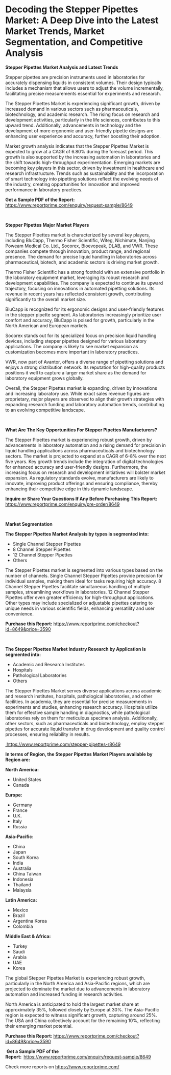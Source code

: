 <p><h1>Decoding the Stepper Pipettes Market: A Deep Dive into the Latest Market Trends, Market Segmentation, and Competitive Analysis</h1></p><p><strong>Stepper Pipettes Market Analysis and Latest Trends</strong></p>
<p><p>Stepper pipettes are precision instruments used in laboratories for accurately dispensing liquids in consistent volumes. Their design typically includes a mechanism that allows users to adjust the volume incrementally, facilitating precise measurements essential for experiments and research. </p><p>The Stepper Pipettes Market is experiencing significant growth, driven by increased demand in various sectors such as pharmaceuticals, biotechnology, and academic research. The rising focus on research and development activities, particularly in the life sciences, contributes to this upward trend. Additionally, advancements in technology and the development of more ergonomic and user-friendly pipette designs are enhancing user experience and accuracy, further boosting their adoption.</p><p>Market growth analysis indicates that the Stepper Pipettes Market is expected to grow at a CAGR of 6.80% during the forecast period. This growth is also supported by the increasing automation in laboratories and the shift towards high-throughput experimentation. Emerging markets are becoming key players in this sector, driven by investment in healthcare and research infrastructure. Trends such as sustainability and the incorporation of smart technology into pipetting solutions reflect the evolving needs of the industry, creating opportunities for innovation and improved performance in laboratory practices.</p></p>
<p><strong>Get a Sample PDF of the Report:&nbsp;</strong> <a href="https://www.reportprime.com/enquiry/request-sample/8649?utm_campaign=2116&utm_medium=2&utm_source=Github&utm_content=ia&utm_term=20032025&utm_id=stepper-pipettes">https://www.reportprime.com/enquiry/request-sample/8649</a></p>
<p>&nbsp;</p>
<p><strong>Stepper Pipettes Major Market Players</strong></p>
<p><p>The Stepper Pipettes market is characterized by several key players, including BluCapp, Thermo Fisher Scientific, Witeg, Nichimate, Nanjing Poweam Medical Co. Ltd., Socorex, Bioevopeak, DLAB, and VWR. These companies compete through innovation, product range, and regional presence. The demand for precise liquid handling in laboratories across pharmaceutical, biotech, and academic sectors is driving market growth.</p><p>Thermo Fisher Scientific has a strong foothold with an extensive portfolio in the laboratory equipment market, leveraging its robust research and development capabilities. The company is expected to continue its upward trajectory, focusing on innovations in automated pipetting solutions. Its revenue in recent years has reflected consistent growth, contributing significantly to the overall market size.</p><p>BluCapp is recognized for its ergonomic designs and user-friendly features in the stepper pipette segment. As laboratories increasingly prioritize user comfort and accuracy, BluCapp is poised for growth, particularly in the North American and European markets.</p><p>Socorex stands out for its specialized focus on precision liquid handling devices, including stepper pipettes designed for various laboratory applications. The company is likely to see market expansion as customization becomes more important in laboratory practices.</p><p>VWR, now part of Avantor, offers a diverse range of pipetting solutions and enjoys a strong distribution network. Its reputation for high-quality products positions it well to capture a larger market share as the demand for laboratory equipment grows globally.</p><p>Overall, the Stepper Pipettes market is expanding, driven by innovations and increasing laboratory use. While exact sales revenue figures are proprietary, major players are observed to align their growth strategies with expanding research funding and laboratory automation trends, contributing to an evolving competitive landscape.</p></p>
<p>&nbsp;</p>
<p><strong>What Are The Key Opportunities For Stepper Pipettes Manufacturers?</strong></p>
<p><p>The Stepper Pipettes market is experiencing robust growth, driven by advancements in laboratory automation and a rising demand for precision in liquid handling applications across pharmaceuticals and biotechnology sectors. The market is projected to expand at a CAGR of 6-8% over the next five years. Key growth trends include the integration of digital technologies for enhanced accuracy and user-friendly designs. Furthermore, the increasing focus on research and development initiatives will bolster market expansion. As regulatory standards evolve, manufacturers are likely to innovate, improving product offerings and ensuring compliance, thereby enhancing their competitive edge in this dynamic landscape.</p></p>
<p><strong>Inquire or Share Your Questions If Any Before Purchasing This Report:</strong> <a href="https://www.reportprime.com/enquiry/pre-order/8649?utm_campaign=2116&utm_medium=2&utm_source=Github&utm_content=ia&utm_term=20032025&utm_id=stepper-pipettes">https://www.reportprime.com/enquiry/pre-order/8649</a></p>
<p>&nbsp;</p>
<p><strong>Market Segmentation</strong></p>
<p><strong>The Stepper Pipettes Market Analysis by types is segmented into:</strong></p>
<p><ul><li>Single Channel Stepper Pipettes</li><li>8 Channel Stepper Pipettes</li><li>12 Channel Stepper Pipettes</li><li>Others</li></ul></p>
<p><p>The Stepper Pipettes market is segmented into various types based on the number of channels. Single Channel Stepper Pipettes provide precision for individual samples, making them ideal for tasks requiring high accuracy. 8 Channel Stepper Pipettes facilitate simultaneous handling of multiple samples, streamlining workflows in laboratories. 12 Channel Stepper Pipettes offer even greater efficiency for high-throughput applications. Other types may include specialized or adjustable pipettes catering to unique needs in various scientific fields, enhancing versatility and user convenience.</p></p>
<p><strong>Purchase this Report:&nbsp;</strong><a href="https://www.reportprime.com/checkout?id=8649&price=3590&utm_campaign=2116&utm_medium=2&utm_source=Github&utm_content=ia&utm_term=20032025&utm_id=stepper-pipettes">https://www.reportprime.com/checkout?id=8649&price=3590</a></p>
<p>&nbsp;</p>
<p><strong>The Stepper Pipettes Market Industry Research by Application is segmented into:</strong></p>
<p><ul><li>Academic and Research Institutes</li><li>Hospitals</li><li>Pathological Laboratories</li><li>Others</li></ul></p>
<p><p>The Stepper Pipettes Market serves diverse applications across academic and research institutes, hospitals, pathological laboratories, and other facilities. In academia, they are essential for precise measurements in experiments and studies, enhancing research accuracy. Hospitals utilize them for effective sample handling in diagnostics, while pathological laboratories rely on them for meticulous specimen analysis. Additionally, other sectors, such as pharmaceuticals and biotechnology, employ stepper pipettes for accurate liquid transfer in drug development and quality control processes, ensuring reliability in results.</p></p>
<p><a href="https://www.reportprime.com/stepper-pipettes-r8649?utm_campaign=2116&utm_medium=2&utm_source=Github&utm_content=ia&utm_term=20032025&utm_id=stepper-pipettes">&nbsp;https://www.reportprime.com/stepper-pipettes-r8649</a></p>
<p><strong>In terms of Region, the Stepper Pipettes Market Players available by Region are:</strong></p>
<p>
    <p> <strong> North America: </strong>
        <ul>
            <li>United States</li>
            <li>Canada</li>
        </ul>
        </p> 
    <p> <strong> Europe: </strong>
        <ul>
            <li>Germany</li>
            <li>France</li>
            <li>U.K.</li>
            <li>Italy</li>
            <li>Russia</li>
        </ul>
        </p> 
    <p> <strong> Asia-Pacific: </strong>
        <ul>
            <li>China</li>
            <li>Japan</li>
            <li>South Korea</li>
            <li>India</li>
            <li>Australia</li>
            <li>China Taiwan</li>
            <li>Indonesia</li>
            <li>Thailand</li>
            <li>Malaysia</li>
        </ul>
        </p> 
    <p> <strong> Latin America: </strong>
        <ul>
            <li>Mexico</li>
            <li>Brazil</li>
            <li>Argentina Korea</li>
            <li>Colombia</li>
        </ul>
        </p> 
    <p> <strong> Middle East & Africa: </strong>
        <ul>
            <li>Turkey</li>
            <li>Saudi</li>
            <li>Arabia</li>
            <li>UAE</li>
            <li>Korea</li>
        </ul>
    </p>
    </p>
<p><p>The global Stepper Pipettes Market is experiencing robust growth, particularly in the North America and Asia-Pacific regions, which are projected to dominate the market due to advancements in laboratory automation and increased funding in research activities. </p><p>North America is anticipated to hold the largest market share at approximately 35%, followed closely by Europe at 30%. The Asia-Pacific region is expected to witness significant growth, capturing around 25%. The USA and China collectively account for the remaining 10%, reflecting their emerging market potential.</p></p>
<p><strong>Purchase this Report: </strong><a href="https://www.reportprime.com/checkout?id=8649&price=3590&utm_campaign=2116&utm_medium=2&utm_source=Github&utm_content=ia&utm_term=20032025&utm_id=stepper-pipettes">https://www.reportprime.com/checkout?id=8649&price=3590</a></p>
<p>&nbsp;<strong>Get a Sample PDF of the Report:&nbsp;&nbsp;</strong><a href="https://www.reportprime.com/enquiry/request-sample/8649?utm_campaign=2116&utm_medium=2&utm_source=Github&utm_content=ia&utm_term=20032025&utm_id=stepper-pipettes">https://www.reportprime.com/enquiry/request-sample/8649</a></p>
<p><strong></strong></p>
<p>Check more reports on <a href="https://www.reportprime.com/?utm_campaign=2116&utm_medium=2&utm_source=Github&utm_content=ia&utm_term=20032025&utm_id=stepper-pipettes">https://www.reportprime.com/</a></p>